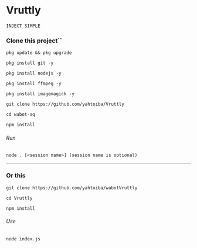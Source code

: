 # Vruttly
`INJECT SIMPLE`

### Clone this project``
``pkg update && pkg upgrade``

``pkg install git -y``

``pkg install nodejs -y``

``pkg install ffmpeg -y``

``pkg install imagemagick -y``

``git clone https://github.com/yahtoiba/Vruttly``

``cd wabot-aq``

``npm install``

###### Run
``node . [<session name>] (session name is optional)``

---------

### Or this
``git clone https://github.com/yahtoiba/wabotVruttly``

``cd Vruttly``

``npm install``

###### Use
``node index.js``
